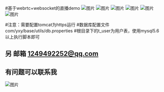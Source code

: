 #基于webrtc+websocket的直播demo
![图片](https://github.com/cdoer/webrtcLiveSimple/tree/master/image/login.png)
![图片](https://github.com/cdoer/webrtcLiveSimple/tree/master/image/reg.png)
![图片](https://github.com/cdoer/webrtcLiveSimple/tree/master/image/main.png)
![图片](https://github.com/cdoer/webrtcLiveSimple/tree/master/image/user2_main.png)
![图片](https://github.com/cdoer/webrtcLiveSimple/tree/master/image/room.png)
![图片](https://github.com/cdoer/webrtcLiveSimple/tree/master/image/user2_room.png)


#注意：需要配置tomcat为https运行
#数据库配置文件 com/yxy/base/utils/db.properties
#根目录下的t_user为用户表，使用mysql5.6以上执行脚本即可

## 另  邮箱 1249492252@qq.com
## 有问题可以联系我
![图片](https://github.com/cdoer/webrtcSimple/tree/master/web/demo.png)
